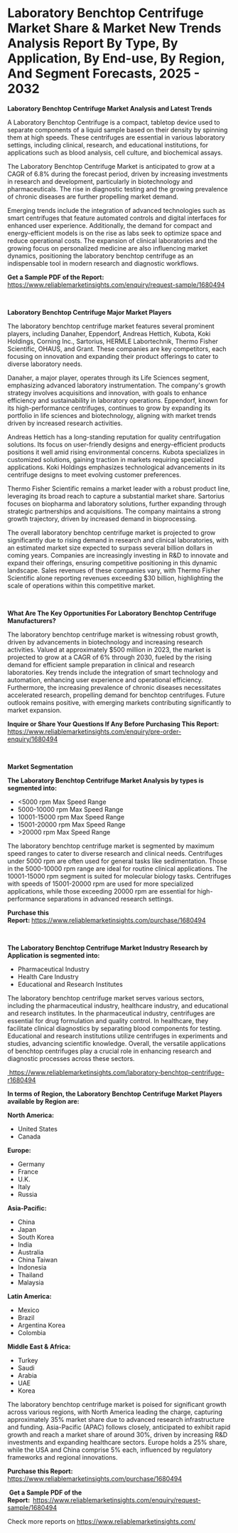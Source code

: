 <p><h1>Laboratory Benchtop Centrifuge Market Share & Market New Trends Analysis Report By Type, By Application, By End-use, By Region, And Segment Forecasts, 2025 - 2032</h1></p><p><strong>Laboratory Benchtop Centrifuge Market Analysis and Latest Trends</strong></p>
<p><p>A Laboratory Benchtop Centrifuge is a compact, tabletop device used to separate components of a liquid sample based on their density by spinning them at high speeds. These centrifuges are essential in various laboratory settings, including clinical, research, and educational institutions, for applications such as blood analysis, cell culture, and biochemical assays. </p><p>The Laboratory Benchtop Centrifuge Market is anticipated to grow at a CAGR of 6.8% during the forecast period, driven by increasing investments in research and development, particularly in biotechnology and pharmaceuticals. The rise in diagnostic testing and the growing prevalence of chronic diseases are further propelling market demand. </p><p>Emerging trends include the integration of advanced technologies such as smart centrifuges that feature automated controls and digital interfaces for enhanced user experience. Additionally, the demand for compact and energy-efficient models is on the rise as labs seek to optimize space and reduce operational costs. The expansion of clinical laboratories and the growing focus on personalized medicine are also influencing market dynamics, positioning the laboratory benchtop centrifuge as an indispensable tool in modern research and diagnostic workflows.</p></p>
<p><strong>Get a Sample PDF of the Report:&nbsp;</strong> <a href="https://www.reliablemarketinsights.com/enquiry/request-sample/1680494?utm_campaign=2892&utm_medium=2&utm_source=Github&utm_content=ia&utm_term=24032025&utm_id=laboratory-benchtop-centrifuge">https://www.reliablemarketinsights.com/enquiry/request-sample/1680494</a></p>
<p>&nbsp;</p>
<p><strong>Laboratory Benchtop Centrifuge Major Market Players</strong></p>
<p><p>The laboratory benchtop centrifuge market features several prominent players, including Danaher, Eppendorf, Andreas Hettich, Kubota, Koki Holdings, Corning Inc., Sartorius, HERMLE Labortechnik, Thermo Fisher Scientific, OHAUS, and Grant. These companies are key competitors, each focusing on innovation and expanding their product offerings to cater to diverse laboratory needs.</p><p>Danaher, a major player, operates through its Life Sciences segment, emphasizing advanced laboratory instrumentation. The company's growth strategy involves acquisitions and innovation, with goals to enhance efficiency and sustainability in laboratory operations. Eppendorf, known for its high-performance centrifuges, continues to grow by expanding its portfolio in life sciences and biotechnology, aligning with market trends driven by increased research activities.</p><p>Andreas Hettich has a long-standing reputation for quality centrifugation solutions. Its focus on user-friendly designs and energy-efficient products positions it well amid rising environmental concerns. Kubota specializes in customized solutions, gaining traction in markets requiring specialized applications. Koki Holdings emphasizes technological advancements in its centrifuge designs to meet evolving customer preferences.</p><p>Thermo Fisher Scientific remains a market leader with a robust product line, leveraging its broad reach to capture a substantial market share. Sartorius focuses on biopharma and laboratory solutions, further expanding through strategic partnerships and acquisitions. The company maintains a strong growth trajectory, driven by increased demand in bioprocessing.</p><p>The overall laboratory benchtop centrifuge market is projected to grow significantly due to rising demand in research and clinical laboratories, with an estimated market size expected to surpass several billion dollars in coming years. Companies are increasingly investing in R&D to innovate and expand their offerings, ensuring competitive positioning in this dynamic landscape. Sales revenues of these companies vary, with Thermo Fisher Scientific alone reporting revenues exceeding $30 billion, highlighting the scale of operations within this competitive market.</p></p>
<p>&nbsp;</p>
<p><strong>What Are The Key Opportunities For Laboratory Benchtop Centrifuge Manufacturers?</strong></p>
<p><p>The laboratory benchtop centrifuge market is witnessing robust growth, driven by advancements in biotechnology and increasing research activities. Valued at approximately $500 million in 2023, the market is projected to grow at a CAGR of 6% through 2030, fueled by the rising demand for efficient sample preparation in clinical and research laboratories. Key trends include the integration of smart technology and automation, enhancing user experience and operational efficiency. Furthermore, the increasing prevalence of chronic diseases necessitates accelerated research, propelling demand for benchtop centrifuges. Future outlook remains positive, with emerging markets contributing significantly to market expansion.</p></p>
<p><strong>Inquire or Share Your Questions If Any Before Purchasing This Report:</strong> <a href="https://www.reliablemarketinsights.com/enquiry/pre-order-enquiry/1680494?utm_campaign=2892&utm_medium=2&utm_source=Github&utm_content=ia&utm_term=24032025&utm_id=laboratory-benchtop-centrifuge">https://www.reliablemarketinsights.com/enquiry/pre-order-enquiry/1680494</a></p>
<p>&nbsp;</p>
<p><strong>Market Segmentation</strong></p>
<p><strong>The Laboratory Benchtop Centrifuge Market Analysis by types is segmented into:</strong></p>
<p><ul><li><5000 rpm Max Speed Range</li><li>5000-10000 rpm Max Speed Range</li><li>10001-15000 rpm Max Speed Range</li><li>15001-20000 rpm Max Speed Range</li><li>>20000 rpm Max Speed Range</li></ul></p>
<p><p>The laboratory benchtop centrifuge market is segmented by maximum speed ranges to cater to diverse research and clinical needs. Centrifuges under 5000 rpm are often used for general tasks like sedimentation. Those in the 5000-10000 rpm range are ideal for routine clinical applications. The 10001-15000 rpm segment is suited for molecular biology tasks. Centrifuges with speeds of 15001-20000 rpm are used for more specialized applications, while those exceeding 20000 rpm are essential for high-performance separations in advanced research settings.</p></p>
<p><strong>Purchase this Report:&nbsp;</strong><a href="https://www.reliablemarketinsights.com/purchase/1680494?utm_campaign=2892&utm_medium=2&utm_source=Github&utm_content=ia&utm_term=24032025&utm_id=laboratory-benchtop-centrifuge">https://www.reliablemarketinsights.com/purchase/1680494</a></p>
<p>&nbsp;</p>
<p><strong>The Laboratory Benchtop Centrifuge Market Industry Research by Application is segmented into:</strong></p>
<p><ul><li>Pharmaceutical Industry</li><li>Health Care Industry</li><li>Educational and Research Institutes</li></ul></p>
<p><p>The laboratory benchtop centrifuge market serves various sectors, including the pharmaceutical industry, healthcare industry, and educational and research institutes. In the pharmaceutical industry, centrifuges are essential for drug formulation and quality control. In healthcare, they facilitate clinical diagnostics by separating blood components for testing. Educational and research institutions utilize centrifuges in experiments and studies, advancing scientific knowledge. Overall, the versatile applications of benchtop centrifuges play a crucial role in enhancing research and diagnostic processes across these sectors.</p></p>
<p><a href="https://www.reliablemarketinsights.com/laboratory-benchtop-centrifuge-r1680494?utm_campaign=2892&utm_medium=2&utm_source=Github&utm_content=ia&utm_term=24032025&utm_id=laboratory-benchtop-centrifuge">&nbsp;https://www.reliablemarketinsights.com/laboratory-benchtop-centrifuge-r1680494</a></p>
<p><strong>In terms of Region, the Laboratory Benchtop Centrifuge Market Players available by Region are:</strong></p>
<p>
    <p> <strong> North America: </strong>
        <ul>
            <li>United States</li>
            <li>Canada</li>
        </ul>
        </p> 
    <p> <strong> Europe: </strong>
        <ul>
            <li>Germany</li>
            <li>France</li>
            <li>U.K.</li>
            <li>Italy</li>
            <li>Russia</li>
        </ul>
        </p> 
    <p> <strong> Asia-Pacific: </strong>
        <ul>
            <li>China</li>
            <li>Japan</li>
            <li>South Korea</li>
            <li>India</li>
            <li>Australia</li>
            <li>China Taiwan</li>
            <li>Indonesia</li>
            <li>Thailand</li>
            <li>Malaysia</li>
        </ul>
        </p> 
    <p> <strong> Latin America: </strong>
        <ul>
            <li>Mexico</li>
            <li>Brazil</li>
            <li>Argentina Korea</li>
            <li>Colombia</li>
        </ul>
        </p> 
    <p> <strong> Middle East & Africa: </strong>
        <ul>
            <li>Turkey</li>
            <li>Saudi</li>
            <li>Arabia</li>
            <li>UAE</li>
            <li>Korea</li>
        </ul>
    </p>
    </p>
<p><p>The laboratory benchtop centrifuge market is poised for significant growth across various regions, with North America leading the charge, capturing approximately 35% market share due to advanced research infrastructure and funding. Asia-Pacific (APAC) follows closely, anticipated to exhibit rapid growth and reach a market share of around 30%, driven by increasing R&D investments and expanding healthcare sectors. Europe holds a 25% share, while the USA and China comprise 5% each, influenced by regulatory frameworks and regional innovations.</p></p>
<p><strong>Purchase this Report: </strong><a href="https://www.reliablemarketinsights.com/purchase/1680494?utm_campaign=2892&utm_medium=2&utm_source=Github&utm_content=ia&utm_term=24032025&utm_id=laboratory-benchtop-centrifuge">https://www.reliablemarketinsights.com/purchase/1680494</a></p>
<p>&nbsp;<strong>Get a Sample PDF of the Report:&nbsp;&nbsp;</strong><a href="https://www.reliablemarketinsights.com/enquiry/request-sample/1680494?utm_campaign=2892&utm_medium=2&utm_source=Github&utm_content=ia&utm_term=24032025&utm_id=laboratory-benchtop-centrifuge">https://www.reliablemarketinsights.com/enquiry/request-sample/1680494</a></p>
<p><strong></strong></p>
<p>Check more reports on <a href="https://www.reliablemarketinsights.com/?utm_campaign=2892&utm_medium=2&utm_source=Github&utm_content=ia&utm_term=24032025&utm_id=laboratory-benchtop-centrifuge">https://www.reliablemarketinsights.com/</a></p>